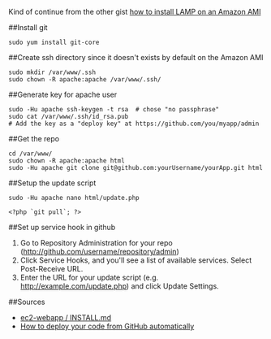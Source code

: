 Kind of continue from the other gist [how to install LAMP on an Amazon AMI](https://gist.github.com/1105007)

##Install git

```
sudo yum install git-core
```

##Create ssh directory since it doesn't exists by default on the Amazon AMI

```
sudo mkdir /var/www/.ssh
sudo chown -R apache:apache /var/www/.ssh/
```

##Generate key for apache user

```
sudo -Hu apache ssh-keygen -t rsa  # chose "no passphrase"
sudo cat /var/www/.ssh/id_rsa.pub
# Add the key as a "deploy key" at https://github.com/you/myapp/admin
```

##Get the repo

```
cd /var/www/
sudo chown -R apache:apache html
sudo -Hu apache git clone git@github.com:yourUsername/yourApp.git html
```

##Setup the update script

```
sudo -Hu apache nano html/update.php
```

```
<?php `git pull`; ?>
```

##Set up service hook in github

1. Go to Repository Administration for your repo (http://github.com/username/repository/admin)
2. Click Service Hooks, and you'll see a list of available services. Select Post-Receive URL.
3. Enter the URL for your update script (e.g. http://example.com/update.php) and click Update Settings.

##Sources

* [ec2-webapp / INSTALL.md](https://github.com/rsms/ec2-webapp/blob/master/INSTALL.md#readme)
* [How to deploy your code from GitHub automatically](http://writing.markchristian.org/how-to-deploy-your-code-from-github-automatic)

